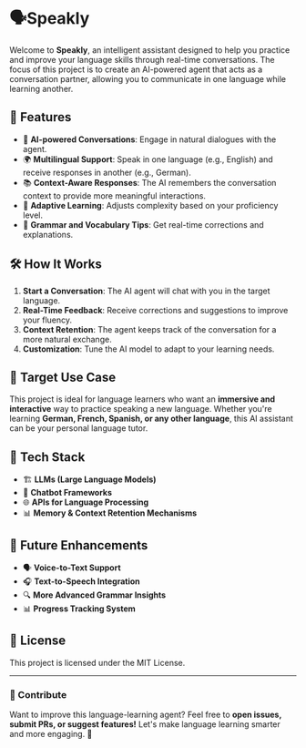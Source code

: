 # 🗣️Speakly

Welcome to **Speakly**, an intelligent assistant designed to help you practice and improve your language skills through real-time conversations. The focus of this project is to create an AI-powered agent that acts as a conversation partner, allowing you to communicate in one language while learning another.

## 🚀 Features

- 🧠 **AI-powered Conversations**: Engage in natural dialogues with the agent.
- 🌍 **Multilingual Support**: Speak in one language (e.g., English) and receive responses in another (e.g., German).
- 📚 **Context-Aware Responses**: The AI remembers the conversation context to provide more meaningful interactions.
- 🔄 **Adaptive Learning**: Adjusts complexity based on your proficiency level.
- 📖 **Grammar and Vocabulary Tips**: Get real-time corrections and explanations.

## 🛠️ How It Works

1. **Start a Conversation**: The AI agent will chat with you in the target language.
2. **Real-Time Feedback**: Receive corrections and suggestions to improve your fluency.
3. **Context Retention**: The agent keeps track of the conversation for a more natural exchange.
4. **Customization**: Tune the AI model to adapt to your learning needs.

## 🎯 Target Use Case

This project is ideal for language learners who want an **immersive and interactive** way to practice speaking a new language. Whether you're learning **German, French, Spanish, or any other language**, this AI assistant can be your personal language tutor.

## 🔧 Tech Stack

- 🏗 **LLMs (Large Language Models)**
- 🤖 **Chatbot Frameworks**
- 🌐 **APIs for Language Processing**
- 📊 **Memory & Context Retention Mechanisms**

## 📌 Future Enhancements

- 🗣️ **Voice-to-Text Support**
- 🎧 **Text-to-Speech Integration**
- 🔍 **More Advanced Grammar Insights**
- 📊 **Progress Tracking System**

## 📜 License

This project is licensed under the MIT License.

---

### 🌟 Contribute

Want to improve this language-learning agent? Feel free to **open issues, submit PRs, or suggest features!** Let's make language learning smarter and more engaging. 🚀

